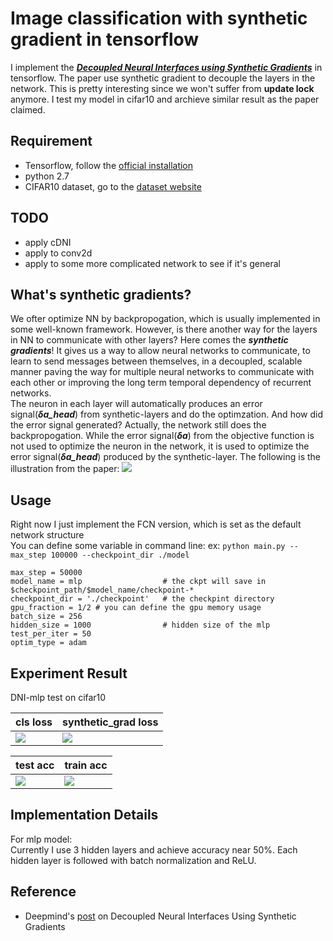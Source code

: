 # Image classification with synthetic gradient in tensorflow
I implement the ***[Decoupled Neural Interfaces using Synthetic Gradients](http://arxiv.org/abs/1608.05343)*** in tensorflow. The paper use synthetic gradient to decouple the layers in the network. This is pretty interesting since we won't suffer from **update lock** anymore. I test my model in cifar10 and archieve similar result as the paper claimed.

## Requirement
- Tensorflow, follow the [official installation](https://www.tensorflow.org/versions/r0.10/get_started/os_setup.html#download-and-setup)
- python 2.7
- CIFAR10  dataset, go to the [dataset website](https://www.cs.toronto.edu/~kriz/cifar.html)

## TODO
- apply cDNI
- apply to conv2d
- apply to some more complicated network to see if it's general

## What's synthetic gradients?
We ofter optimize NN by backpropogation, which is usually implemented in some well-known framework. However, is there another way for the layers in NN to communicate with other layers? Here comes the ***synthetic gradients***! It gives us a way to allow neural networks to communicate, to learn to send messages between themselves, in a decoupled, scalable manner paving the way for multiple neural networks to communicate with each other or improving the long term temporal dependency of recurrent networks.   
The neuron in each layer will automatically produces an error signal(***δa_head***) from synthetic-layers and do the optimzation. And how did the error signal generated? Actually, the network still does the backpropogation. While the error signal(***δa***) from the objective function is not used to optimize the neuron in the network, it is used to optimize the error signal(***δa_head***) produced by the synthetic-layer. The following is the illustration from the paper:
![](https://github.com/andrewliao11/DNI-tensorflow/blob/master/misc/dni_illustration.png?raw=true)   

## Usage 
Right now I just implement the FCN version, which is set as the default network structure   
You can define some variable in command line: ex: ```python main.py -- max_step 100000 --checkpoint_dir ./model```   
```
max_step = 50000
model_name = mlp                  # the ckpt will save in $checkpoint_path/$model_name/checkpoint-*
checkpoint_dir = './checkpoint'   # the checkpint directory
gpu_fraction = 1/2 # you can define the gpu memory usage
batch_size = 256
hidden_size = 1000                # hidden size of the mlp
test_per_iter = 50
optim_type = adam
```

## Experiment Result
DNI-mlp test on cifar10     

| cls loss  | synthetic_grad loss|
|---|---|
|![](https://github.com/andrewliao11/DNI-tensorflow/blob/master/misc/dni_mlp_cls_loss.png?raw=true) |![](https://github.com/andrewliao11/DNI-tensorflow/blob/master/misc/dni_mlp_syn_loss.png?raw=true)|

| test acc  | train acc|
|---|---|
|![](https://github.com/andrewliao11/DNI-tensorflow/blob/master/misc/dni_mlp_test_acc.png?raw=true) |![](https://github.com/andrewliao11/DNI-tensorflow/blob/master/misc/dni_mlp_train_acc.png?raw=true)|

## Implementation Details
For mlp model:  
Currently I use 3 hidden layers and achieve accuracy near 50%. Each hidden layer is followed with batch normalization and ReLU. 

## Reference
- Deepmind's [post](https://deepmind.com/blog/decoupled-neural-networks-using-synthetic-gradients/) on Decoupled Neural Interfaces Using Synthetic Gradients

